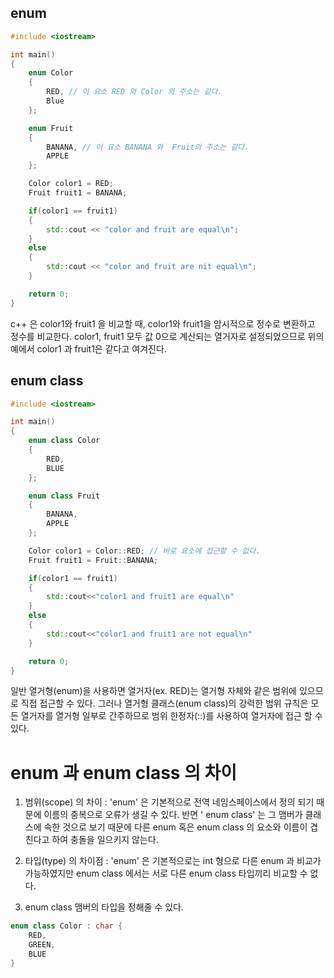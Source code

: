 ## enum

```c++
#include <iostream>

int main()
{
	enum Color
	{
		RED, // 이 요소 RED 와 Color 의 주소는 같다.
		Blue
	};

	enum Fruit
	{
		BANANA, // 이 요소 BANANA 와  Fruit의 주소는 같다.
		APPLE
	};

	Color color1 = RED;
	Fruit fruit1 = BANANA;

	if(color1 == fruit1)
	{
		std::cout << "color and fruit are equal\n";
	}
	else
	{
		std::cout << "color and fruit are nit equal\n";
	}

	return 0;
}
```

c++ 은 color1와 fruit1 을 비교할 때, color1와 fruit1을 암시적으로 정수로 변환하고 정수를 비교한다.
color1, fruit1 모두 값 0으로 계산되는 열거자로 설정되었으므로 위의 예에서 color1 과 fruit1은 같다고 여겨진다.

## enum class

```c++
#include <iostream>

int main()
{
	enum class Color
	{
		RED,
		BLUE
	};

	enum class Fruit
	{
		BANANA,
		APPLE
	};

	Color color1 = Color::RED; // 바로 요소에 접근할 수 없다. 
	Fruit fruit1 = Fruit::BANANA;

	if(color1 == fruit1)
	{
		std::cout<<"color1 and fruit1 are equal\n"
	}
	else
	{
		std::cout<<"color1 and fruit1 are not equal\n"
	}

	return 0;
}
```

일반 열거형(enum)을 사용하면  열거자(ex. RED)는 열거형 자체와 같은 범위에 있으므로 직접 접근할 수 있다. 그러나 열거형 클래스(enum class)의 강력한 범위 규칙은 모든 열거자를 열거형 일부로 간주하므로 범위 한정자(::)를 사용하여 열거자에 접근 할 수 있다.


# enum 과 enum class 의 차이

1. 범위(scope) 의 차이 : 
	'enum' 은 기본적으로 전역 네임스페이스에서 정의 되기 때문에 이름의 중복으로 오류가 생길 수 있다. 반면 ' enum class' 는 그 맴버가 클래스에 속한 것으로 보기 때문에 다른 enum 혹은 enum class 의 요소와 이름이 겹친다고 하여 충돌을 일으키지 않는다.

2. 타입(type) 의 차이점 : 
	'enum' 은 기본적으로는 int 형으로 다른 enum 과 비교가 가능하였지만 enum class 에서는 서로 다른 enum class 타입끼리 비교할 수 없다.

3. enum class 맴버의 타입을 정해줄 수 있다. 

```c++
enum class Color : char {
	RED,
	GREEN,
	BLUE
}
```

